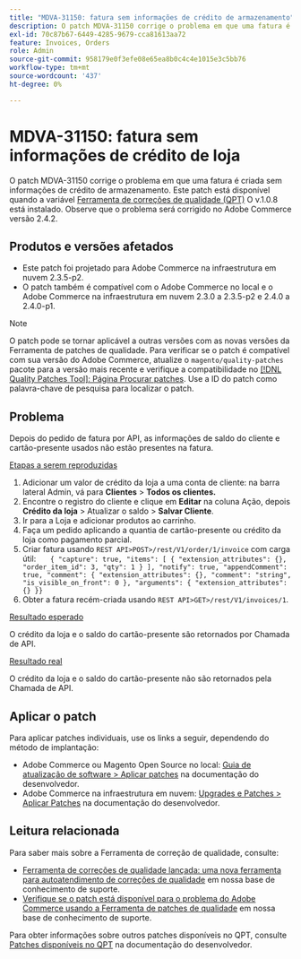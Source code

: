 ```yaml
---
title: "MDVA-31150: fatura sem informações de crédito de armazenamento"
description: O patch MDVA-31150 corrige o problema em que uma fatura é criada sem informações de crédito de armazenamento. Este patch está disponível quando a [Ferramenta de correções de qualidade (QPT)](/help/announcements/adobe-commerce-announcements/magento-quality-patches-released-new-tool-to-self-serve-quality-patches.md) v.1.0.8 está instalada. Observe que o problema será corrigido no Adobe Commerce versão 2.4.2.
exl-id: 70c87b67-6449-4285-9679-cca81613aa72
feature: Invoices, Orders
role: Admin
source-git-commit: 958179e0f3efe08e65ea8b0c4c4e1015e3c5bb76
workflow-type: tm+mt
source-wordcount: '437'
ht-degree: 0%

---
```


# MDVA-31150: fatura sem informações de crédito de loja

O patch MDVA-31150 corrige o problema em que uma fatura é criada sem informações de crédito de armazenamento. Este patch está disponível quando a variável [Ferramenta de correções de qualidade (QPT)](/help/announcements/adobe-commerce-announcements/magento-quality-patches-released-new-tool-to-self-serve-quality-patches.md) O v.1.0.8 está instalado. Observe que o problema será corrigido no Adobe Commerce versão 2.4.2.

## Produtos e versões afetados

* Este patch foi projetado para Adobe Commerce na infraestrutura em nuvem 2.3.5-p2.
* O patch também é compatível com o Adobe Commerce no local e o Adobe Commerce na infraestrutura em nuvem 2.3.0 a 2.3.5-p2 e 2.4.0 a 2.4.0-p1.

>[!NOTE]
>
>O patch pode se tornar aplicável a outras versões com as novas versões da Ferramenta de patches de qualidade. Para verificar se o patch é compatível com sua versão do Adobe Commerce, atualize o `magento/quality-patches` pacote para a versão mais recente e verifique a compatibilidade no [[!DNL Quality Patches Tool]: Página Procurar patches](https://devdocs.magento.com/quality-patches/tool.html#patch-grid). Use a ID do patch como palavra-chave de pesquisa para localizar o patch.

## Problema

Depois do pedido de fatura por API, as informações de saldo do cliente e cartão-presente usados não estão presentes na fatura.

<u>Etapas a serem reproduzidas</u>

1. Adicionar um valor de crédito da loja a uma conta de cliente: na barra lateral Admin, vá para **Clientes** > **Todos os clientes.**
1. Encontre o registro do cliente e clique em **Editar** na coluna Ação, depois **Crédito da loja** > Atualizar o saldo > **Salvar Cliente**.
1. Ir para a Loja e adicionar produtos ao carrinho.
1. Faça um pedido aplicando a quantia de cartão-presente ou crédito da loja como pagamento parcial.
1. Criar fatura usando `REST API>POST>/rest/V1/order/1/invoice` com carga útil:    ```    { "capture": true, "items": [ { "extension_attributes": {}, "order_item_id": 3, "qty": 1 } ], "notify": true, "appendComment": true, "comment": { "extension_attributes": {}, "comment": "string", "is_visible_on_front": 0 }, "arguments": { "extension_attributes": {} }}    ```
1. Obter a fatura recém-criada usando `REST API>GET>/rest/V1/invoices/1`.

<u>Resultado esperado</u>

O crédito da loja e o saldo do cartão-presente são retornados por Chamada de API.

<u>Resultado real</u>

O crédito da loja e o saldo do cartão-presente não são retornados pela Chamada de API.

## Aplicar o patch

Para aplicar patches individuais, use os links a seguir, dependendo do método de implantação:

* Adobe Commerce ou Magento Open Source no local: [Guia de atualização de software > Aplicar patches](https://devdocs.magento.com/guides/v2.4/comp-mgr/patching/mqp.html) na documentação do desenvolvedor.
* Adobe Commerce na infraestrutura em nuvem: [Upgrades e Patches > Aplicar Patches](https://devdocs.magento.com/cloud/project/project-patch.html) na documentação do desenvolvedor.

## Leitura relacionada

Para saber mais sobre a Ferramenta de correção de qualidade, consulte:

* [Ferramenta de correções de qualidade lançada: uma nova ferramenta para autoatendimento de correções de qualidade](/help/announcements/adobe-commerce-announcements/magento-quality-patches-released-new-tool-to-self-serve-quality-patches.md) em nossa base de conhecimento de suporte.
* [Verifique se o patch está disponível para o problema do Adobe Commerce usando a Ferramenta de patches de qualidade](/help/support-tools/patches-available-in-qpt-tool/check-patch-for-magento-issue-with-magento-quality-patches.md) em nossa base de conhecimento de suporte.

Para obter informações sobre outros patches disponíveis no QPT, consulte [Patches disponíveis no QPT](https://devdocs.magento.com/quality-patches/tool.html#patch-grid) na documentação do desenvolvedor.
